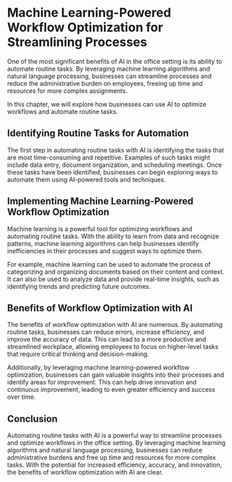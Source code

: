 # Machine Learning-Powered Workflow Optimization for Streamlining Processes

One of the most significant benefits of AI in the office setting is its ability to automate routine tasks. By leveraging machine learning algorithms and natural language processing, businesses can streamline processes and reduce the administrative burden on employees, freeing up time and resources for more complex assignments.

In this chapter, we will explore how businesses can use AI to optimize workflows and automate routine tasks.

Identifying Routine Tasks for Automation
----------------------------------------

The first step in automating routine tasks with AI is identifying the tasks that are most time-consuming and repetitive. Examples of such tasks might include data entry, document organization, and scheduling meetings. Once these tasks have been identified, businesses can begin exploring ways to automate them using AI-powered tools and techniques.

Implementing Machine Learning-Powered Workflow Optimization
-----------------------------------------------------------

Machine learning is a powerful tool for optimizing workflows and automating routine tasks. With the ability to learn from data and recognize patterns, machine learning algorithms can help businesses identify inefficiencies in their processes and suggest ways to optimize them.

For example, machine learning can be used to automate the process of categorizing and organizing documents based on their content and context. It can also be used to analyze data and provide real-time insights, such as identifying trends and predicting future outcomes.

Benefits of Workflow Optimization with AI
-----------------------------------------

The benefits of workflow optimization with AI are numerous. By automating routine tasks, businesses can reduce errors, increase efficiency, and improve the accuracy of data. This can lead to a more productive and streamlined workplace, allowing employees to focus on higher-level tasks that require critical thinking and decision-making.

Additionally, by leveraging machine learning-powered workflow optimization, businesses can gain valuable insights into their processes and identify areas for improvement. This can help drive innovation and continuous improvement, leading to even greater efficiency and success over time.

Conclusion
----------

Automating routine tasks with AI is a powerful way to streamline processes and optimize workflows in the office setting. By leveraging machine learning algorithms and natural language processing, businesses can reduce administrative burdens and free up time and resources for more complex tasks. With the potential for increased efficiency, accuracy, and innovation, the benefits of workflow optimization with AI are clear.
